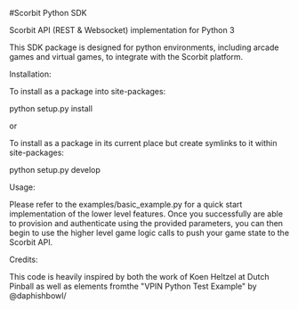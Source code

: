 #Scorbit Python SDK

Scorbit API (REST &amp; Websocket) implementation for Python 3

This SDK package is designed for python environments, including arcade games and virtual games, to integrate with the Scorbit platform.

Installation:

To install as a package into site-packages:

python setup.py install

or

To install as a package in its current place but create symlinks to it within site-packages:

python setup.py develop

Usage:

Please refer to the examples/basic_example.py for a quick start implementation of the lower level features. Once you successfully are able to provision and authenticate using the provided parameters, you can then begin to use the higher level game logic calls to push your game state to the Scorbit API.

Credits:

This code is heavily inspired by both the work of Koen Heltzel at Dutch Pinball as well as elements fromthe "VPIN Python Test Example" by @daphishbowl/